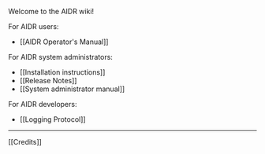 Welcome to the AIDR wiki!

For AIDR users:

* [[AIDR Operator's Manual]]

For AIDR system administrators:

* [[Installation instructions]]
* [[Release Notes]]
* [[System administrator manual]]

For AIDR developers:

* [[Logging Protocol]]

***

[[Credits]]



